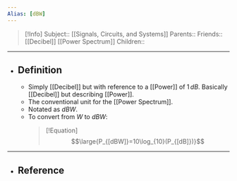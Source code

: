```yaml
---
Alias: [dBW]
---
```

> [!Info]
> Subject:: [[Signals, Circuits, and Systems]]
> Parents:: 
> Friends:: [[Decibel]] [[Power Spectrum]]
> Children:: 
---
- ## Definition
	- Simply [[Decibel]] but with reference to a [[Power]] of $1\,dB$. Basically [[Decibel]] but describing [[Power]].
	- The conventional unit for the [[Power Spectrum]].
	- Notated as $dBW$.
	- To convert from $W$ to $dBW$:
	  > [!Equation]
	  > $$\large{P_{[dBW]}=10\log_{10}(P_{[dB]})}$$
---
- ## Reference